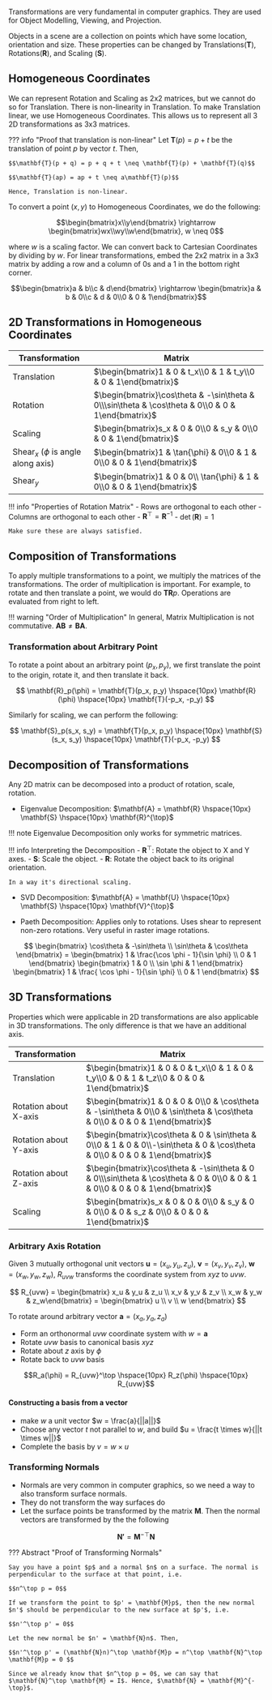 Transformations are very fundamental in computer graphics. They are used for Object Modelling, Viewing, and Projection. 

Objects in a scene are a collection on points which have some location, orientation and size. These properties can be changed by Translations($\mathbf{T}$), Rotations($\mathbf{R}$), and Scaling ($\mathbf{S}$).

## Homogeneous Coordinates
We can represent Rotation and Scaling as 2x2 matrices, but we cannot do so for Translation. There is non-linearity in Translation. To make Translation linear, we use Homogeneous Coordinates. This allows us to represent all 3 2D transformations as 3x3 matrices.

??? info "Proof that translation is non-linear"
    Let $\mathbf{T}(p) = p + t$ be the translation of point $p$ by vector $t$. Then,

    $$\mathbf{T}(p + q) = p + q + t \neq \mathbf{T}(p) + \mathbf{T}(q)$$

    $$\mathbf{T}(ap) = ap + t \neq a\mathbf{T}(p)$$

    Hence, Translation is non-linear.

To convert a point $(x, y)$ to Homogeneous Coordinates, we do the following:

$$\begin{bmatrix}x\\y\end{bmatrix} \rightarrow \begin{bmatrix}wx\\wy\\w\end{bmatrix}, w \neq 0$$

where $w$ is a scaling factor. We can convert back to Cartesian Coordinates by dividing by $w$. For linear transformations, embed the 2x2 matrix in a 3x3 matrix by adding a row and a column of 0s and a 1 in the bottom right corner.

$$\begin{bmatrix}a & b\\c & d\end{bmatrix} \rightarrow \begin{bmatrix}a & b & 0\\c & d & 0\\0 & 0 & 1\end{bmatrix}$$

## 2D Transformations in Homogeneous Coordinates

<div class="center-table" markdown>

| Transformation | Matrix |
|----------------|--------|
| Translation    | $\begin{bmatrix}1 & 0 & t_x\\0 & 1 & t_y\\0 & 0 & 1\end{bmatrix}$ |
| Rotation       | $\begin{bmatrix}\cos\theta & -\sin\theta & 0\\\sin\theta & \cos\theta & 0\\0 & 0 & 1\end{bmatrix}$ |
| Scaling        | $\begin{bmatrix}s_x & 0 & 0\\0 & s_y & 0\\0 & 0 & 1\end{bmatrix}$ |
| $\text{Shear}_x$ ($\phi$ is angle along axis)      | $\begin{bmatrix}1 & \tan{\phi} & 0\\0 & 1 & 0\\0 & 0 & 1\end{bmatrix}$ |
| $\text{Shear}_y$       | $\begin{bmatrix}1 & 0 & 0\\ \tan{\phi} & 1 & 0\\0 & 0 & 1\end{bmatrix}$ |

</div>

!!! info "Properties of Rotation Matrix"
    - Rows are orthogonal to each other
    - Columns are orthogonal to each other
    - $\mathbf{R}^\top = \mathbf{R}^{-1}$
    - $\det(\mathbf{R}) = 1$

    Make sure these are always satisfied.



## Composition of Transformations
To apply multiple transformations to a point, we multiply the matrices of the transformations. The order of multiplication is important. For example, to rotate and then translate a point, we would do $\mathbf{T}\mathbf{R}p$. Operations are evaluated from right to left.

!!! warning "Order of Multiplication"
    In general, Matrix Multiplication is not commutative. $\mathbf{AB} \neq \mathbf{BA}$.

### Transformation about Arbitrary Point
To rotate a point about an arbitrary point $(p_x, p_y)$, we first translate the point to the origin, rotate it, and then translate it back.

$$ \mathbf{R}_p(\phi) = \mathbf{T}(p_x, p_y) \hspace{10px} \mathbf{R}(\phi) \hspace{10px} \mathbf{T}(-p_x, -p_y) $$

Similarly for scaling, we can perform the following:

$$ \mathbf{S}_p(s_x, s_y) = \mathbf{T}(p_x, p_y) \hspace{10px} \mathbf{S}(s_x, s_y) \hspace{10px} \mathbf{T}(-p_x, -p_y) $$

## Decomposition of Transformations

Any 2D matrix can be decomposed into a product of rotation, scale, rotation. 

- Eigenvalue Decomposition: $\mathbf{A} = \mathbf{R} \hspace{10px} \mathbf{S} \hspace{10px} \mathbf{R}^{\top}$ 

!!! note
    Eigenvalue Decomposition only works for symmetric matrices.

!!! info Interpreting the Decomposition
    - $\mathbf{R}^{\top}$: Rotate the object to X and Y axes.
    - $\mathbf{S}$: Scale the object.
    - $\mathbf{R}$: Rotate the object back to its original orientation.

    In a way it's directional scaling.

- SVD Decomposition: $\mathbf{A} = \mathbf{U} \hspace{10px} \mathbf{S} \hspace{10px} \mathbf{V}^{\top}$

- Paeth Decomposition: Applies only to rotations. Uses shear to represent non-zero rotations. Very useful in raster image rotations.

$$ \begin{bmatrix} \cos\theta & -\sin\theta \\ \sin\theta & \cos\theta \end{bmatrix} = \begin{bmatrix} 1 & \frac{\cos \phi - 1}{\sin \phi} \\ 0 & 1 \end{bmatrix} \begin{bmatrix} 1 & 0 \\ \sin \phi & 1 \end{bmatrix} \begin{bmatrix} 1 & \frac{ \cos \phi - 1}{\sin \phi} \\ 0 & 1 \end{bmatrix} $$

## 3D Transformations

Properties which were applicable in 2D transformations are also applicable in 3D transformations. The only difference is that we have an additional axis.

<div class="center-table" markdown>

| Transformation | Matrix |
|----------------|--------|
| Translation    | $\begin{bmatrix}1 & 0 & 0 & t_x\\0 & 1 & 0 & t_y\\0 & 0 & 1 & t_z\\0 & 0 & 0 & 1\end{bmatrix}$ |
| Rotation about X-axis       | $\begin{bmatrix}1 & 0 & 0 & 0\\0 & \cos\theta & -\sin\theta & 0\\0 & \sin\theta & \cos\theta & 0\\0 & 0 & 0 & 1\end{bmatrix}$ |
| Rotation about Y-axis       | $\begin{bmatrix}\cos\theta & 0 & \sin\theta & 0\\0 & 1 & 0 & 0\\-\sin\theta & 0 & \cos\theta & 0\\0 & 0 & 0 & 1\end{bmatrix}$ |
| Rotation about Z-axis       | $\begin{bmatrix}\cos\theta & -\sin\theta & 0 & 0\\\sin\theta & \cos\theta & 0 & 0\\0 & 0 & 1 & 0\\0 & 0 & 0 & 1\end{bmatrix}$ |
| Scaling        | $\begin{bmatrix}s_x & 0 & 0 & 0\\0 & s_y & 0 & 0\\0 & 0 & s_z & 0\\0 & 0 & 0 & 1\end{bmatrix}$ |

</div>

### Arbitrary Axis Rotation

Given 3 mutually orthogonal unit vectors $\mathbf{u} = (x_u, y_u, z_u)$, $\mathbf{v} = (x_v, y_v, z_v)$, $\mathbf{w} = (x_w, y_w, z_w)$, $R_{uvw}$ transforms the coordinate system from $xyz$ to $uvw$.

$$ R_{uvw} = \begin{bmatrix} x_u & y_u & z_u \\ x_v & y_v & z_v \\ x_w & y_w & z_w\end{bmatrix} = \begin{bmatrix} u \\ v \\ w \end{bmatrix} $$

To rotate around arbitrary vector $\mathbf{a} = (x_a, y_a, z_a)$

- Form an orthonormal $uvw$ coordinate system with $w = \mathbf{a}$ 
- Rotate $uvw$ basis to canonical basis $xyz$
- Rotate about $z$ axis by $\phi$
- Rotate back to $uvw$ basis

$$R_a(\phi) = R_{uvw}^\top \hspace{10px} R_z(\phi) \hspace{10px} R_{uvw}$$

#### Constructing a basis from a vector

- make $w$ a unit vector $w = \frac{a}{||a||}$
- Choose any vector $t$ not parallel to $w$, and build $u = \frac{t \times w}{||t \times w||}$
- Complete the basis by $v = w \times u$

### Transforming Normals

- Normals are very common in computer graphics, so we need a way to also transform surface normals.
- They do not transform the way surfaces do 
- Let the surface points be transformed by the matrix $\mathbf{M}$. Then the normal vectors are transformed by the the following

$$ \mathbf{N'} = \mathbf{M}^{-\top} \mathbf{N} $$

??? Abstract "Proof of Transforming Normals"

    Say you have a point $p$ and a normal $n$ on a surface. The normal is perpendicular to the surface at that point, i.e.

    $$n^\top p = 0$$

    If we transform the point to $p' = \mathbf{M}p$, then the new normal $n'$ should be perpendicular to the new surface at $p'$, i.e.

    $$n'^\top p' = 0$$

    Let the new normal be $n' = \mathbf{N}n$. Then,

    $$n'^\top p' = (\mathbf{N}n)^\top \mathbf{M}p = n^\top \mathbf{N}^\top \mathbf{M}p = 0 $$

    Since we already know that $n^\top p = 0$, we can say that $\mathbf{N}^\top \mathbf{M} = I$. Hence, $\mathbf{N} = \mathbf{M}^{-\top}$.